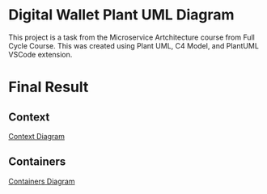 # Digital Wallet Plant UML Diagram

This project is a task from the Microservice Artchitecture course from Full Cycle Course.
This was created using Plant UML, C4 Model, and PlantUML VSCode extension.

# Final Result

## Context

[Context Diagram](http://www.plantuml.com/plantuml/dpng/VP31hjem44Nt-GhNAv20RBhgYYg5Ta7Kg0bY6Hbd6YoDxSYU2FBtpqxUYq2HMDawSy-LPlQUXADUO_9D6Obz0-n6rFaVQUh4VTSgklNNteEJrX0Osachqmw5YSxMKuFgccRVjqL4v_oKQk49N41r5eq7xRhOdf0Y1CP_gL0fa5q48X0xzeWi6oG2JmfmtfgLH0M6DenduuTl5jBPW-Fhf1myWLxTHxXCJUEe7pFsEWlofrqV7hJo81rGhOKHBRWW_BoKh1mXooSOQp873PX62VGpNZ_tY4v7kSXvV3fKKf2oXXNW_biNwYMmt1f5rYdJlhhI8eACQ_oj3YSUtmvC1GWQo0qic-RMlMgT63GOgbj1S1T3q8g9iDyJuK-eS5Q2zsD7yWzmFlLymd1P7uq_LLMK8HL3NyF5bTw5uodU9-Q5twOM-otIUp1Dh_43)

## Containers

[Containers Diagram](http://www.plantuml.com/plantuml/dpng/ZLJBRjim4BphAxP23mwGn9UU2WI87tsWS5hNSf2ZiAAsDW6A4hYhf4BHVozbkGuj2u5kvd1dXfonUC-2Jkh2HE-qLQRE2VOY5N-SJXs-tEwqxEkiPdAgj49MRbLPJ2k3jkNSiEH6PzF5Xvjr2pq-hAO5if3pKBhm3DIMt6tLwi_oV4DcYxj9ZDnO5L_3U-Et4saCmHqiaVUKhpmokRgA8j7YuNYf_H7Gm1CQGmAVQsDWqIX3SHIjoN5f9yfeid8DyUBmm-lsMOzCBlQQISD2HVhfjqmgR0e_dEvGw0KRprbt27pfa3Y0rgvKn5o68lEojZcwPf9tNkdBmUl2FBxw4m6SifXmXNucMSzQWmsX6Zhm4sKmgofl5r8xXrILZZpbEBhmgrPXcyJd86W6HroLbdLc27wL3cHF80ujUrljDte66HgqYb8czwnLQpBl47ZGofKT7BXjI6fd6LJDKXRau2ZGasL1eJR8G3ZvZusLFedq3drg4fK9AfijLgzYColQf-RgghqrhB0XTyYZrxbN3gMNMHXvccUl0I_dhUv3a_nS7Owp8NDUpmNnaObF75Ww_Kpkqiy7s2PuvCoFgo6xox82xbY_e1fF2bePSXpgCU2FDWqRwsX1QKF6vnM7xBTDM-xfTU0AWzcls-qwEUctUs5ZmU2tvCVtwS1qB_qHZ22zjpb3VwSmWM7QK5IzHswyuV3zZjnjMUd3wosuOxY3xZaV_Wp2IuyN-XlTaythmlm3)

